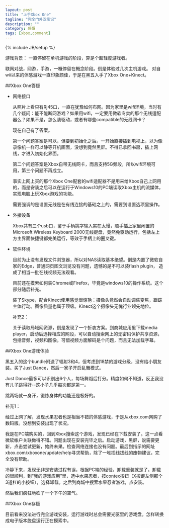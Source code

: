 ```yaml
---
layout: post
title: "上手Xbox One"
tagline: "完全门外汉笔记"
description: ""
category: 感慨
tags: [xbox,comment]
---
```

{% include JB/setup %}

游戏背景： 一直停留在单机游戏的阶段，算是个超轻度游戏者。

  联网对战，网游，手游，一概停留在概念阶段。倒是体验过几次主机游戏。
  对自wii以来的体感游戏一直印象颇佳，于是在黑五入手了Xbox One+Kinect。

##Xbox One答疑

* 网络接口

  从照片上看只有Rj45口，一直在犹豫如何布网。因为家里是wifi环境，当时有几个疑问：能不能断网游戏？如果用wifi，一定要用微软专卖的那个无线适配器么？如果不是，怎么装驱动，或者有哪些compatible的无线网卡？
  
  现在自己有了答案。
  
  第一个问题答案是可以，但要到初始化之后。一开始直接插到电视上，以为像录像机一样可以静等开机画面，没想到竟然黑屏。不得已拿回书房，插上网线，才进入初始化界面。
  
  第二个问题答案是Xbox自带无线网卡，而且支持5G频段，所以wifi环境可用，第三个问题不再成立。
  
  事实上网上买的那个Xbox One配套的wifi适配器不是用来给Xbox自己上网用的，而是安装之后可以在运行于Windows10的PC端读取Xbox主机的流媒体，实现电脑上玩Xbox游戏的功能。
  
  需要强调的是设置无线是在有线连接的基础之上的，需要到设置选项里操作。

* 外接设备
  
  Xbox共有三个usb口，鉴于手柄挑字输入实在太慢，顺手插上家里闲置的Microsoft Wireless Keyboard 2000无线键盘，竟然免驱动运行，包括左上方主界面快捷键都完美运行，等效于手柄上的圈叉键。

* 软件环境
  
  目前为止没有发现文件浏览器，所以对NAS读取基本绝望。倒是内置了微软自家的Edge，普通网页图文浏览没有问题，遗憾的是不可以装flash plugin， 造成了相当一批在线视频无法观看。
  
  目前还在摸索如何装Chrome或Firefox，毕竟是windows10的操作系统。这个部分随后补充。
  
  装了Skype，配合Kinect使用感觉很惊艳：摄像头竟然会自动调焦变焦，跟踪主体行动。图像质量也属于顶级。Kinect这个摄像头无愧行业领先地位。
  
  补充2：
  
  关于读取局域网资源，倒是发现了一个折衷方案。到商城应用里下载media player，启动后选择相应的网段，可以自动搜索网上的无密码保护共享资源，包括音频，视频和图像。可惜视频方面解码是个问题，而且无法加载字幕。

##Xbox One游戏体验

  黑五入的这个bundle附送了辐射3和4，但考虑到18禁的游戏分级，没有给小朋友装。买了Just Dance，然后一家子开启乱舞模式。

  Just Dance最多可以识别出6个人，每场舞蹈后打分。精度如何不知道，反正我没有儿子跳得好--这小子几乎每次都是第一。
  
  跳两场就一身汗，锻炼身体的功能还是极好的。

 补充1：
  
  经过上网了解，发现水果忍者也是相当不错的体感游戏，于是从xbox.com网购了数码版。没想到安装出现了状况。
  
  我是在PC端购买的，回到Xbox搜索这个游戏，发现已经在下载安装了。这一点看微软帐户关联做得不错。问题出现在安装完毕之后。启动游戏，黑屏，说需要更新，点击尝试更新，始终未果。检查网络连接也没有问题。最后到指示的网址xbox.com/xboxone/update/help寻求帮助，除了一堆插线拔线的废物建议，完全没有帮助。
  
  冷静下来，发现无非是安装过程有误，根据PC端的经验，卸载重装就是了。卸载的很顺利，到“我的游戏应用”里，选中水果忍者，按contex按钮（X按键左侧那个3道杠的小按钮），选择卸载。之后到商城中搜索水果忍者游戏，点安装。
  
  然后我们疯狂地砍了一个下午的空气。

##Xbox One存疑
  
  目前看来没法进行完全游戏安装，运行游戏时总会需要光驱里的游戏盘。怎样转换成电子版本脱盘运行正在摸索中。